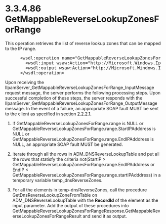 <html dir="LTR" xmlns:mshelp="http://msdn.microsoft.com/mshelp" xmlns:ddue="http://ddue.schemas.microsoft.com/authoring/2003/5" xmlns:xlink="http://www.w3.org/1999/xlink" xmlns:tool="http://www.microsoft.com/tooltip">
 <body>
 <div id="header">
 <h1 class="heading">3.3.4.86 GetMappableReverseLookupZonesForRange</h1>
 </div>
 <div id="mainSection">
 <div id="mainBody">
 <div id="allHistory" class="saveHistory"></div>
 <div id="sectionSection0" class="section" name="collapseableSection">
 

<p>This operation retrieves the list of reverse lookup zones
that can be mapped to the IP range.</p>

<dl>
<dd>
<div><pre> &lt;wsdl:operation name=&quot;GetMappableReverseLookupZonesForRange&quot;&gt;
   &lt;wsdl:input wsaw:Action=&quot;http://Microsoft.Windows.Ipam/IIpamServer/GetMappableReverseLookupZonesForRange&quot; message=&quot;ipam:IIpamServer_GetMappableReverseLookupZonesForRange_InputMessage&quot; /&gt;
   &lt;wsdl:output wsaw:Action=&quot;http://Microsoft.Windows.Ipam/IIpamServer/GetMappableReverseLookupZonesForRangeResponse&quot; message=&quot;ipam:IIpamServer_GetMappableReverseLookupZonesForRange_OutputMessage&quot; /&gt;
 &lt;/wsdl:operation&gt;
</pre></div>
</dd></dl>

<p>Upon receiving the
IIpamServer_GetMappableReverseLookupZonesForRange_InputMessage request message,
the server performs the following processing steps. Upon successful completion
of these steps, the server responds with the
IIpamServer_GetMappableReverseLookupZonesForRange_OutputMessage message. In the
event of a failure, an appropriate SOAP fault MUST be sent to the client as
specified in section <a href="a90ad88d-2468-4ac1-bbb9-8f921d15bbc8.md">2.2.2.1</a>.</p>

<ol><li><p><span> </span>If
GetMappableReverseLookupZonesForRange.range is NULL or
GetMappableReverseLookupZonesForRange.range.StartIPAdddress is NULL or
GetMappableReverseLookupZonesForRange.range.EndIPAdddress is NULL, an
appropriate SOAP fault MUST be generated.</p>

</li><li><p><span> </span>Iterate through
all the rows in ADM_DNSReverseLookupTable and put all the rows that statisfy
the criteria not(StartIP &gt; GetMappableReverseLookupZonesForRange.range.EndIPAdddress
or EndIP &lt; GetMappableReverseLookupZonesForRange.range.startIPAdddress) in a
temporary variable temp_dnsReverseZones.</p>

</li><li><p><span> </span>For all the
elements in temp-dnsReverseZones, call the procedure
GetDnsReverseLookupZoneFromTable on ADM_DNSReverseLookupTable with the <b>RecordId</b>
of the element as the input parameter. Add the output of these procedures into
GetMappableReverseLookupZonesForRangeResponse.GetMappableReverseLookupZonesForRangeResult
and send it as output.</p>

</li></ol>
 </div>
 </div>
 </div>
 </body>
</html>